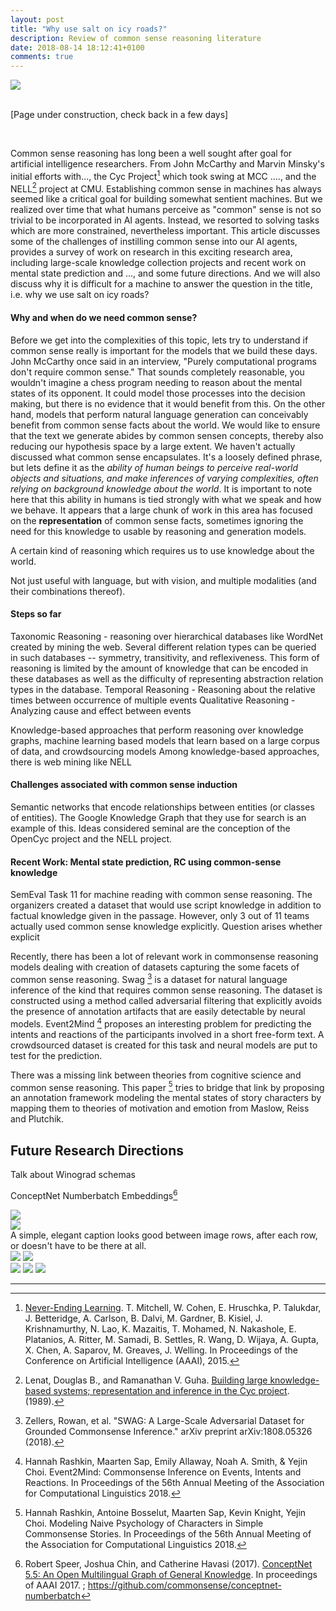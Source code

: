 ```yaml
---
layout: post
title: "Why use salt on icy roads?"
description: Review of common sense reasoning literature
date: 2018-08-14 18:12:41+0100
comments: true
---
```


<div class="img_row">
    <img class="col three" src="{{ site.baseurl }}/assets/img/icysalt.jpg">
</div>

<br>

[Page under construction, check back in a few days]

<br>

Common sense reasoning has long been a well sought after goal for artificial intelligence researchers. From John McCarthy and Marvin Minsky's initial efforts with..., the Cyc Project[^f1] which took swing at MCC ...., and the NELL[^f2] project at CMU. Establishing common sense in machines has always seemed like a critical goal for building somewhat sentient machines. But we realized over time that what humans perceive as "common" sense is not so trivial to be incorporated in AI agents. Instead, we resorted to solving tasks which are more constrained, nevertheless important. This article discusses some of the challenges of instilling common sense into our AI agents, provides a survey of work on research in this exciting research area, including large-scale knowledge collection projects and recent work on mental state prediction and ..., and some future directions. And we will also discuss why it is difficult for a machine to answer the question in the title, i.e. why we use salt on icy roads?

#### Why and when do we need common sense?

Before we get into the complexities of this topic, lets try to understand if common sense really is important for the models that we build these days. John McCarthy once said in an interview, "Purely computational programs don't require common sense." That sounds completely reasonable, you wouldn't imagine a chess program needing to reason about the mental states of its opponent. It could model those processes into the decision making, but there is no evidence that it would benefit from this. On the other hand, models that perform natural language generation can conceivably benefit from common sense facts about the world. We would like to ensure that the text we generate abides by common sensen concepts, thereby also reducing our hypothesis space by a large extent. We haven't actually discussed what common sense encapsulates. It's a loosely defined phrase, but lets define it as the *ability of human beings to perceive real-world objects and situations, and make inferences of varying complexities, often relying on background knowledge about the world*. It is important to note here that this ability in humans is tied strongly with what we speak and how we behave. It appears that a large chunk of work in this area has focused on the **representation** of common sense facts, sometimes ignoring the need for this knowledge to usable by reasoning and generation models.

A certain kind of reasoning which requires us to use knowledge about the world.

Not just useful with language, but with vision, and multiple modalities (and their combinations thereof).  

#### Steps so far

Taxonomic Reasoning - reasoning over hierarchical databases like WordNet created by mining the web. Several different relation types can be queried in such databases -- symmetry, transitivity, and reflexiveness. This form of reasoning is limited by the amount of knowledge that can be encoded in these databases as well as the difficulty of representing abstraction relation types in the database.
Temporal Reasoning - Reasoning about the relative times between occurrence of multiple events 
Qualitative Reasoning - Analyzing cause and effect between events

Knowledge-based approaches that perform reasoning over knowledge graphs, machine learning based models that learn based on a large corpus of data, and crowdsourcing models
Among knowledge-based approaches, there is web mining like NELL

#### Challenges associated with common sense induction

Semantic networks that encode relationships between entities (or classes of entities). The Google Knowledge Graph that they use for search is an example of this.
Ideas considered seminal are the conception of the OpenCyc project and the NELL project.


#### Recent Work: Mental state prediction, RC using common-sense knowledge 

SemEval Task 11 for machine reading with common sense reasoning. The organizers created a dataset that would use script knowledge in addition to factual knowledge given in the passage. However, only 3 out of 11 teams actually used common sense knowledge explicitly. Question arises whether explicit 


Recently, there has been a lot of relevant work in commonsense reasoning models dealing with creation of datasets capturing the some facets of common sense reasoning. Swag [^f5] is a dataset for natural language inference of the kind that requires common sense reasoning. The dataset is constructed using a method called adversarial filtering that explicitly avoids the presence of annotation artifacts that are easily detectable by neural models. Event2Mind [^f6] proposes an interesting problem for
predicting the intents and reactions of the participants involved in a short free-form text. A crowdsourced dataset is created for this task and neural models are put to test for the prediction. 

There was a missing link between theories from cognitive science and common sense reasoning. This paper [^f7] tries to bridge that link by proposing an annotation framework modeling the mental states of story characters by mapping them to theories of motivation and emotion from Maslow, Reiss and Plutchik.

## Future Research Directions

Talk about Winograd schemas

ConceptNet Numberbatch Embeddings[^f4]

<div class="img_row">
    <img class="col three" src="{{ site.baseurl }}/assets/img/9.jpg">
</div>
<div class="img_row">
    <img class="col three" src="{{ site.baseurl }}/assets/img/7.jpg">
</div>
<div class="col three caption">
    A simple, elegant caption looks good between image rows, after each row, or doesn't have to be there at all.
</div>
<div class="img_row">
    <img class="col two first" src="{{ site.baseurl }}/assets/img/8.jpg">
    <img class="col one last" src="{{ site.baseurl }}/assets/img/10.jpg">
</div>


<div class="img_row">
    <img class="col one first" src="{{ site.baseurl }}/assets/img/11.jpg">
    <img class="col one" src="{{ site.baseurl }}/assets/img/12.jpg">
    <img class="col one last" src="{{ site.baseurl }}/assets/img/7.jpg">
</div>


-------------------------------------------------------------------------------------


[^f1]: [Never-Ending Learning](http://www.cs.cmu.edu/~tom/pubs/NELL_aaai15.pdf). T. Mitchell, W. Cohen, E. Hruschka, P. Talukdar, J. Betteridge, A. Carlson, B. Dalvi, M. Gardner, B. Kisiel, J. Krishnamurthy, N. Lao, K. Mazaitis, T. Mohamed, N. Nakashole, E. Platanios, A. Ritter, M. Samadi, B. Settles, R. Wang, D. Wijaya, A. Gupta, X. Chen, A. Saparov, M. Greaves, J. Welling. In Proceedings of the Conference on Artificial Intelligence (AAAI), 2015.
[^f2]: Lenat, Douglas B., and Ramanathan V. Guha. [Building large knowledge-based systems; representation and inference in the Cyc project](https://www.sciencedirect.com/science/article/pii/000437029390092P). (1989).
[^f3]: Davis, Ernest, and Gary Marcus. [Commonsense reasoning and commonsense knowledge in artificial intelligence](https://dl.acm.org/citation.cfm?id=2701413). Communications of the ACM 58.9 (2015): 92-103.
[^f4]: Robert Speer, Joshua Chin, and Catherine Havasi (2017). [ConceptNet 5.5: An Open Multilingual Graph of General Knowledge](https://www.aaai.org/ocs/index.php/AAAI/AAAI17/paper/viewFile/14972/14051). In proceedings of AAAI 2017. ; https://github.com/commonsense/conceptnet-numberbatch
[^f5]: Zellers, Rowan, et al. "SWAG: A Large-Scale Adversarial Dataset for Grounded Commonsense Inference." arXiv preprint arXiv:1808.05326 (2018).
[^f6]: Hannah Rashkin, Maarten Sap, Emily Allaway, Noah A. Smith, & Yejin Choi. Event2Mind: Commonsense Inference on Events, Intents and Reactions. In Proceedings of the 56th Annual Meeting of the Association for Computational Linguistics 2018.
[^f7]: Hannah Rashkin, Antoine Bosselut, Maarten Sap, Kevin Knight, Yejin Choi. Modeling Naive Psychology of Characters in Simple Commonsense Stories. In Proceedings of the 56th Annual Meeting of the Association for Computational Linguistics 2018.
